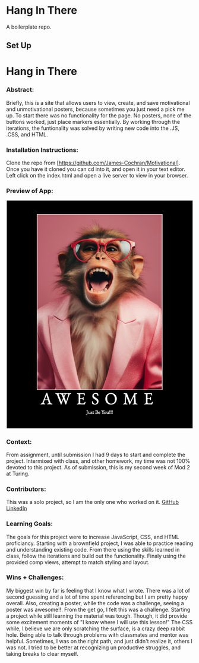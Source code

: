  # Hang In There

A boilerplate repo. 

## Set Up



# Hang in There  

### Abstract:
[//]: <> (Briefly describe what you built and its features. What problem is the app solving? How does this application solve that problem?)
  Briefly, this is a site that allows users to view, create, and save motivational and unmotivational posters, because sometimes you just need a pick me up.  To start there was no functionality for the page. No posters, none of the buttons worked, just place markers essentially.  By working through the iterations, the funtionality was solved by writing new code into the .JS, .CSS, and HTML.

### Installation Instructions:
[//]: <> (What steps does a person have to take to get your app cloned down and running?)
    Clone the repo from [https://github.com/James-Cochran/Motivational].
    Once you have it cloned you can cd into it, and open it in your text editor.
    Left click on the index.html and open a live server to view in your browser.


### Preview of App:
[//]: <> (Provide ONE gif or screenshot of your application - choose the "coolest" piece of functionality to show off. gifs preferred!)
  ![Awesome Poster](image.png)

### Context:
[//]: <> (Give some context for the project here. How long did you have to work on it? How far into the Turing program are you?)
  From assignment, until submission I had 9 days to start and complete the project.  Intermixed with class, and other homework, my time was not 100% devoted to this project.  As of submission, this is my second week of Mod 2 at Turing.
### Contributors:
[//]: <> (Who worked on this application? Link to your GitHub. Consider also providing LinkedIn link)
  This was a solo project, so I am the only one who worked on it.
  [GitHub](https://github.com/James-Cochran)
  [LinkedIn](https://www.linkedin.com/in/james-cochran-/)

### Learning Goals:
[//]: <> (What were the learning goals of this project? What tech did you work with?)
  The goals for this project were to increase JavaScript, CSS, and HTML proficiancy.  Starting with a brownfield project, I was able to practice reading and understanding existing code.  From there using the skills learned in class, follow the iterations and build out the functionality.  Finaly using the provided comp views, attempt to match styling and layout.

### Wins + Challenges:
[//]: <> (What are 2-3 wins you have from this project? What were some challenges you faced - and how did you get over them?)
  My biggest win by far is feeling that I know what I wrote.  There was a lot of second guessing and a lot of time spent referencing but I am pretty happy overall.  Also, creating a poster, while the code was a challenge, seeing a poster was awesome!!.
    From the get go, I felt this was a challenge.  Starting a project while still learning the material was tough.  Though, it did provide some excitement moments of "I know where I will use this lesson!"  The CSS while, I believe we are only scratching the surface, is a crazy deep rabbit hole.  Being able to talk through problems with classmates and mentor was helpful.  Sometimes, I was on the right path, and just didn't realize it, others I was not.  I tried to be better at recognizing un productive struggles, and taking breaks to clear myself.  